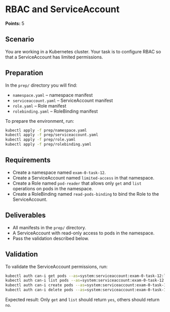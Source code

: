 # RBAC and ServiceAccount

**Points:** 5

## Scenario
You are working in a Kubernetes cluster. Your task is to configure RBAC so that a ServiceAccount has limited permissions.

## Preparation
In the `prep/` directory you will find:
- `namespace.yaml` – namespace manifest
- `serviceaccount.yaml` – ServiceAccount manifest
- `role.yaml` – Role manifest
- `rolebinding.yaml` – RoleBinding manifest

To prepare the environment, run:

```sh
kubectl apply -f prep/namespace.yaml
kubectl apply -f prep/serviceaccount.yaml
kubectl apply -f prep/role.yaml
kubectl apply -f prep/rolebinding.yaml
```

## Requirements
- Create a namespace named `exam-0-task-12`.
- Create a ServiceAccount named `limited-access` in that namespace.
- Create a Role named `pod-reader` that allows only `get` and `list` operations on pods in the namespace.
- Create a RoleBinding named `read-pods-binding` to bind the Role to the ServiceAccount.

## Deliverables
- All manifests in the `prep/` directory.
- A ServiceAccount with read-only access to pods in the namespace.
- Pass the validation described below.

## Validation
To validate the ServiceAccount permissions, run:

```sh
kubectl auth can-i get pods --as=system:serviceaccount:exam-0-task-12:limited-access -n exam-0-task-12
kubectl auth can-i list pods --as=system:serviceaccount:exam-0-task-12:limited-access -n exam-0-task-12
kubectl auth can-i create pods --as=system:serviceaccount:exam-0-task-12:limited-access -n exam-0-task-12
kubectl auth can-i delete pods --as=system:serviceaccount:exam-0-task-12:limited-access -n exam-0-task-12
```
Expected result: Only `get` and `list` should return `yes`, others should return `no`.
